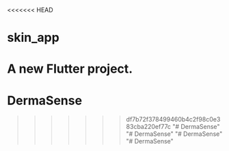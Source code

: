 <<<<<<< HEAD
# skin_app

A new Flutter project.
=======
# DermaSense
>>>>>>> df7b72f378499460b4c2f98c0e383cba220ef77c
"# DermaSense" 
"# DermaSense" 
"# DermaSense" 
"# DermaSense" 
